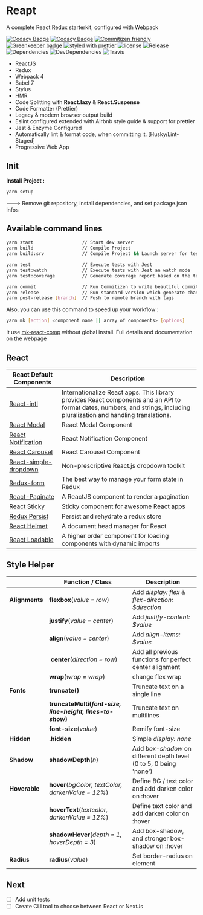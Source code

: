 # Reapt

A complete React Redux starterkit, configured with Webpack

[![Codacy Badge](https://api.codacy.com/project/badge/Grade/1dca985e69234d6fb20b8c37e505cb36)](https://www.codacy.com/app/JimmyBeldone/reapt?utm_source=github.com&amp;utm_medium=referral&amp;utm_content=JimmyBeldone/reapt&amp;utm_campaign=Badge_Grade)
[![Codacy Badge](https://api.codacy.com/project/badge/Coverage/1dca985e69234d6fb20b8c37e505cb36)](https://www.codacy.com/app/JimmyBeldone/reapt?utm_source=github.com&utm_medium=referral&utm_content=JimmyBeldone/reapt&utm_campaign=Badge_Coverage)
[![Commitizen friendly](https://img.shields.io/badge/commitizen-friendly-brightgreen.svg)](http://commitizen.github.io/cz-cli/)  [![Greenkeeper badge](https://badges.greenkeeper.io/JimmyBeldone/reapt.svg)](https://greenkeeper.io/)  [![styled with prettier](https://img.shields.io/badge/styled_with-prettier-ff69b4.svg)](https://github.com/prettier/prettier) ![license](https://img.shields.io/github/license/mashape/apistatus.svg)
![Release](https://badgen.net/github/release/JimmyBeldone/reapt/stable) ![Dependencies](https://badgen.net/david/dep/JimmyBeldone/reapt) ![DevDependencies](https://badgen.net/david/dev/JimmyBeldone/reapt) ![Travis](https://badgen.net/travis/JimmyBeldone/reapt)

* ReactJS
* Redux
* Webpack 4
* Babel 7
* Stylus
* HMR
* Code Splitting with **React.lazy** & **React.Suspense**
* Code Formatter (Prettier)
* Legacy & modern browser output build
* Eslint configured extended with Airbnb style guide & support for prettier
* Jest & Enzyme Configured
* Automatically lint & format code, when committing it. [Husky/Lint-Staged]
* Progressive Web App

## Init

**Install Project :**

```bash
yarn setup
```

---> Remove git repository, install dependencies, and set package.json infos

## Available command lines

```bash
yarn start                  // Start dev server
yarn build                  // Compile Project
yarn build:srv              // Compile Project && Launch server for testing new build

yarn test                   // Execute tests with Jest
yarn test:watch             // Execute tests with Jest an watch mode
yarn test:coverage          // Generate coverage report based on the tests

yarn commit                 // Run Commitizen to write beautiful commits
yarn release                // Run standard-version which generate changelog from commits names and increment release version
yarn post-release [branch]  // Push to remote branch with tags

```

Also, you can use this command to speed up your workflow :

```bash
yarn mk [action] <component name || array of components> [options]
```

It use [mk-react-comp](https://www.npmjs.com/package/mk-react-comp) without global install. Full details and documentation on the webpage

## React

| **React Default Components**                                                 | **Description**                                                                                                                                                          |
| ---------------------------------------------------------------------------- | ------------------------------------------------------------------------------------------------------------------------------------------------------------------------ |
| [React-intl](https://github.com/yahoo/react-intl)                            | Internationalize React apps. This library provides React components and an API to format dates, numbers, and strings, including pluralization and handling translations. |
| [React Modal](https://reactcommunity.org/react-modal/)                       | React Modal Component                                                                                                                                                    |
| [React Notification](https://github.com/pburtchaell/react-notification)      | React Notification Component                                                                                                                                             |
| [React Carousel](https://github.com/FormidableLabs/nuka-carousel)            | React Carousel Component                                                                                                                                                 |
| [React-simple-dropdown](https://github.com/Fauntleroy/react-simple-dropdown) | Non-prescriptive React.js dropdown toolkit                                                                                                                               |
| [Redux-form](http://redux-form.com/6.8.0/)                                   | The best way to manage your form state in Redux                                                                                                                          |
| [React-Paginate](https://github.com/AdeleD/react-paginate)                   | A ReactJS component to render a pagination                                                                                                                               |
| [React Sticky](https://github.com/captivationsoftware/react-sticky)          | Sticky component for awesome React apps                                                                                                                                  |
| [Redux Persist](https://github.com/rt2zz/redux-persist)                      | Persist and rehydrate a redux store                                                                                                                                      |
| [React Helmet](https://github.com/nfl/react-helmet)                          | A document head manager for React                                                                                                                                        |
| [React Loadable](https://github.com/jamiebuilds/react-loadable)              | A higher order component for loading components with dynamic imports                                                                                                     |

## Style Helper

|                | **Function / Class**                                       | **Description**                                                    |
| -------------- | ---------------------------------------------------------- | ------------------------------------------------------------------ |
| **Alignments** | **flexbox**(_value = row_)                                 | Add _display: flex_ & _flex-direction: $direction_                 |
|                | **justify**(_value = center_)                              | Add _justify-content: $value_                                      |
|                | **align**(_value = center_)                                | Add _align-items: $value_                                          |
|                |  **center**(_direction = row_)                             | Add all previous functions for perfect center alignment            |
|                | **wrap**(_wrap = wrap_)                                    | change flex wrap                                                   |
| **Fonts**      | **truncate()**                                             | Truncate text on a single line                                     |
|                | **truncateMulti(_font-size, line-height, lines-to-show_)** | Truncate text on multilines                                        |
|                | **font-size**(_value_)                                     | Remify font-size                                                   |
| **Hidden**     | **.hidden**                                                | Simple _display: none_                                             |
| **Shadow**     | **shadowDepth**(_n_)                                       | Add _box-shadow_ on different depth level (0 to 5, 0 being 'none') |
| **Hoverable**  | **hover**(_bgColor, textColor, darkenValue = 12%_)         | Define BG / text color and add darken color on :hover              |
|                | **hoverText**(_textcolor, darkenValue = 12%_)              | Define text color and add darken color on :hover                   |
|                | **shadowHover**(_depth = 1, hoverDepth = 3_)               | Add box-shadow, and stronger box-shadow on :hover                  |
| **Radius**     | **radius**(_value_)                                        | Set border-radius on element                                       |

## Next

- [ ]  Add unit tests
- [ ]  Create CLI tool to choose between React or NextJs
